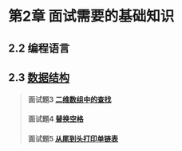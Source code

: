 # 第2章 面试需要的基础知识

## 2.2 编程语言
## 2.3 [数据结构](./third)
> #### 面试题3 [二维数组中的查找](./third#面试题3-二维数组中的查找)
> #### 面试题4 [替换空格](./third#面试题4-替换空格)
> #### 面试题5 [从尾到头打印单链表](./third#面试题5-从尾到头打印单链表)
